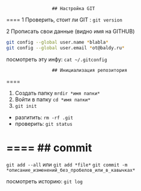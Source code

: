                      ## Настройка GIT
====
1 Проверить, стоит ли GIT : `git version`

2 Прописать свои данные (видно имя на GITHUB)
```BASH
git config --global user.name *blabla*
git config --global user.email *ot@baldy.ru*
```
посмотреть эту инфу: `cat ~/.gitconfig`

 
                     ## Инициализация репозитория
====
1. Создать папку `mrdir *имя папки*` 
2. Войти в папку `cd *имя папки*`
3. `git init`
* разгитить: `rm -rf .git`
* проверить: `git status`   
 
====
                        ## commit  
====
`git add --all` или `git add *file*`
`git commit -m *описание_изменений_без_пробелов_или_в_кавычках*`

посмотреть историю: `git log`



